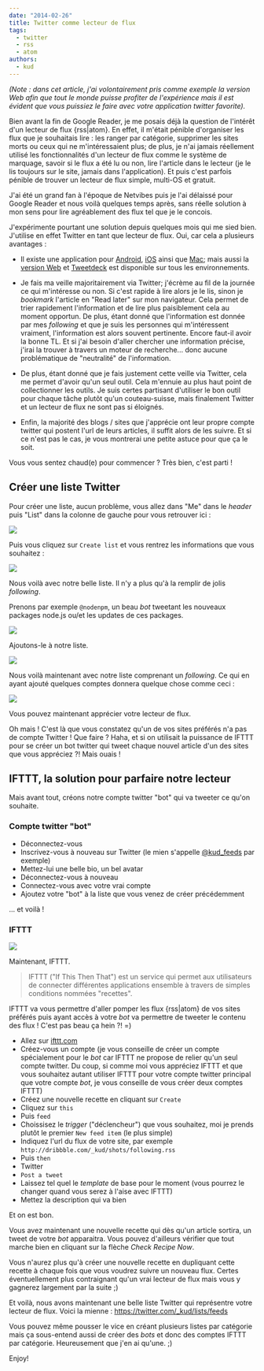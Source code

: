 ```yaml
---
date: "2014-02-26"
title: Twitter comme lecteur de flux
tags:
  - twitter
  - rss
  - atom
authors:
  - kud
---
```


_(Note : dans cet article, j'ai volontairement pris comme exemple la version Web
afin que tout le monde puisse profiter de l'expérience mais il est évident que
vous puissiez le faire avec votre application twitter favorite)._

Bien avant la fin de Google Reader, je me posais déjà la question de l'intérêt
d'un lecteur de flux {rss|atom}. En effet, il m'était pénible d'organiser les
flux que je souhaitais lire : les ranger par catégorie, supprimer les sites
morts ou ceux qui ne m'intéressaient plus; de plus, je n'ai jamais réellement
utilisé les fonctionnalités d'un lecteur de flux comme le système de marquage,
savoir si le flux a été lu ou non, lire l'article dans le lecteur (je le lis
toujours sur le site, jamais dans l'application). Et puis c'est parfois pénible
de trouver un lecteur de flux simple, multi-OS et gratuit.

J'ai été un grand fan à l'époque de Netvibes puis je l'ai délaissé pour Google
Reader et nous voilà quelques temps après, sans réelle solution à mon sens pour
lire agréablement des flux tel que je le concois.

J'expérimente pourtant une solution depuis quelques mois qui me sied bien.
J'utilise en effet Twitter en tant que lecteur de flux. Oui, car cela a
plusieurs avantages :

* Il existe une application pour
  [Android](https://play.google.com/store/apps/details?id=com.twitter.android&hl=fr),
  [iOS](https://about.twitter.com/products/iphone) ainsi que
  [Mac](https://itunes.apple.com/fr/app/twitter/id409789998?mt=12); mais aussi
  la [version Web](https://twitter.com/) et
  [Tweetdeck](https://tweetdeck.twitter.com/) est disponible sur tous les
  environnements.

* Je fais ma veille majoritairement via Twitter; j'écrème au fil de la journée
  ce qui m'intéresse ou non. Si c'est rapide à lire alors je le lis, sinon je
  _bookmark_ l'article en "Read later" sur mon navigateur. Cela permet de trier
  rapidement l'information et de lire plus paisiblement cela au moment opportun.
  De plus, étant donné que l'information est donnée par mes _following_ et que
  je suis les personnes qui m'intéressent vraiment, l'information est alors
  souvent pertinente. Encore faut-il avoir la bonne TL. Et si j'ai besoin
  d'aller chercher une information précise, j'irai la trouver à travers un
  moteur de recherche... donc aucune problématique de "neutralité" de
  l'information.

* De plus, étant donné que je fais justement cette veille via Twitter, cela me
  permet d'avoir qu'un seul outil. Cela m'ennuie au plus haut point de
  collectionner les outils. Je suis certes partisant d'utiliser le bon outil
  pour chaque tâche plutôt qu'un couteau-suisse, mais finalement Twitter et un
  lecteur de flux ne sont pas si éloignés.

* Enfin, la majorité des blogs / sites que j'apprécie ont leur propre compte
  twitter qui postent l'url de leurs articles, il suffit alors de les suivre. Et
  si ce n'est pas le cas, je vous montrerai une petite astuce pour que ça le
  soit.

Vous vous sentez chaud(e) pour commencer ? Très bien, c'est parti !

## Créer une liste Twitter

Pour créer une liste, aucun problème, vous allez dans "Me" dans le _header_ puis
"List" dans la colonne de gauche pour vous retrouver ici :

![](twitter-list.jpg)

Puis vous cliquez sur `Create list` et vous rentrez les informations que vous
souhaitez :

![](create-list.png)

Nous voilà avec notre belle liste. Il n'y a plus qu'à la remplir de jolis
*following*.

Prenons par exemple `@nodenpm`, un beau _bot_ tweetant les nouveaux packages
node.js ou/et les updates de ces packages.

![](nodenpm.jpg)

Ajoutons-le à notre liste.

![](add-in-list.png)

Nous voilà maintenant avec notre liste comprenant un *following*. Ce qui en
ayant ajouté quelques comptes donnera quelque chose comme ceci :

![](twitter-list-read.jpg)

Vous pouvez maintenant apprécier votre lecteur de flux.

Oh mais ! C'est là que vous constatez qu'un de vos sites préférés n'a pas de
compte Twitter ! Que faire ? Haha, et si on utilisait la puissance de IFTTT pour
se créer un bot twitter qui tweet chaque nouvel article d'un des sites que vous
appréciez ?! Mais ouais !

## IFTTT, la solution pour parfaire notre lecteur

Mais avant tout, créons notre compte twitter "bot" qui va tweeter ce qu'on
souhaite.

### Compte twitter "bot"

* Déconnectez-vous
* Inscrivez-vous à nouveau sur Twitter (le mien s'appelle
  [@kud_feeds](https://twitter.com/kud_feeds) par exemple)
* Mettez-lui une belle bio, un bel avatar
* Déconnectez-vous à nouveau
* Connectez-vous avec votre vrai compte
* Ajoutez votre "bot" à la liste que vous venez de créer précédemment

... et voilà !

### IFTTT

![](ifttt.png)

Maintenant, IFTTT.

> IFTTT ("If This Then That") est un service qui permet aux utilisateurs de
> connecter différentes applications ensemble à travers de simples conditions
> nommées "recettes".

IFTTT va vous permettre d'aller pomper les flux {rss|atom} de vos sites préférés
puis ayant accès à votre _bot_ va permettre de tweeter le contenu des flux !
C'est pas beau ça hein ?! =)

* Allez sur [ifttt.com](https://ifttt.com)
* Créez-vous un compte (je vous conseille de créer un compte spécialement pour
  le _bot_ car IFTTT ne propose de relier qu'un seul compte twitter. Du coup, si
  comme moi vous appréciez IFTTT et que vous souhaitez autant utiliser IFTTT
  pour votre compte twitter principal que votre compte *bot*, je vous conseille
  de vous créer deux comptes IFTTT)
* Créez une nouvelle recette en cliquant sur `Create`
* Cliquez sur `this`
* Puis `feed`
* Choissisez le _trigger_ ("déclencheur") que vous souhaitez, moi je prends
  plutôt le premier `New feed item` (le plus simple)
* Indiquez l'url du flux de votre site, par exemple
  `http://dribbble.com/_kud/shots/following.rss`
* Puis `then`
* Twitter
* `Post a tweet`
* Laissez tel quel le _template_ de base pour le moment (vous pourrez le changer
  quand vous serez à l'aise avec IFTTT)
* Mettez la description qui va bien

Et on est bon.

Vous avez maintenant une nouvelle recette qui dès qu'un article sortira, un
tweet de votre _bot_ apparaitra. Vous pouvez d'ailleurs vérifier que tout marche
bien en cliquant sur la flèche *Check Recipe Now*.

Vous n'aurez plus qu'à créer une nouvelle recette en dupliquant cette recette à
chaque fois que vous voudrez suivre un nouveau flux. Certes éventuellement plus
contraignant qu'un vrai lecteur de flux mais vous y gagnerez largement par la
suite ;)

Et voilà, nous avons maintenant une belle liste Twitter qui représentre votre
lecteur de flux. Voici la mienne : https://twitter.com/_kud/lists/feeds

Vous pouvez même pousser le vice en créant plusieurs listes par catégorie mais
ça sous-entend aussi de créer des _bots_ et donc des comptes IFTTT par
catégorie. Heureusement que j'en ai qu'une. ;)

Enjoy!
